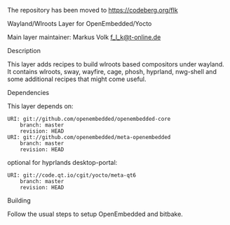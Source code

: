 The repository has been moved to https://codeberg.org/flk

Wayland/Wlroots Layer for OpenEmbedded/Yocto

Main layer maintainer: Markus Volk <f_l_k@t-online.de>

Description

This layer adds recipes to build wlroots based compositors under wayland.
It contains wlroots, sway, wayfire, cage, phosh, hyprland, nwg-shell and some additional recipes that might come useful.

Dependencies

This layer depends on:

    URI: git://github.com/openembedded/openembedded-core
        branch: master
        revision: HEAD
    URI: git://github.com/openembedded/meta-openembedded
        branch: master
        revision: HEAD

optional for hyprlands desktop-portal:

    URI: git://code.qt.io/cgit/yocto/meta-qt6
        branch: master
        revision: HEAD

Building

Follow the usual steps to setup OpenEmbedded and bitbake.

